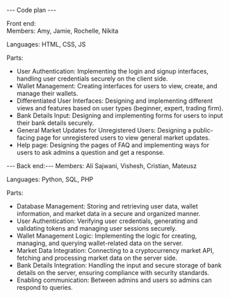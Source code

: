--- Code plan ---

Front end:  
Members: Amy, Jamie, Rochelle, Nikita 

Languages: HTML, CSS, JS 

Parts: 
- User Authentication: Implementing the login and signup interfaces, handling user credentials securely on the client side. 
- Wallet Management: Creating interfaces for users to view, create, and manage their wallets. 
- Differentiated User Interfaces: Designing and implementing different views and features based on user types (beginner, expert, trading firm). 
- Bank Details Input: Designing and implementing forms for users to input their bank details securely. 
- General Market Updates for Unregistered Users: Designing a public-facing page for unregistered users to view general market updates. 
- Help page: Designing the pages of FAQ and implementing ways for users to ask admins a question and get a response. 

--- Back end:--- 
Members: Ali Sajwani, Vishesh, Cristian, Mateusz 

Languages: Python, SQL, PHP 

Parts:  
- Database Management: Storing and retrieving user data, wallet information, and market data in a secure and organized manner. 
- User Authentication: Verifying user credentials, generating and validating tokens and managing user sessions securely. 
- Wallet Management Logic: Implementing the logic for creating, managing, and querying wallet-related data on the server.  
- Market Data Integration: Connecting to a cryptocurrency market API, fetching and processing market data on the server side. 
- Bank Details Integration: Handling the input and secure storage of bank details on the server, ensuring compliance with security standards. 
- Enabling communication: Between admins and users so admins can respond to queries. 
